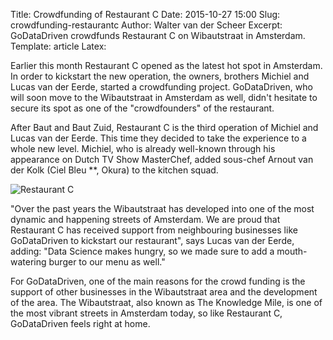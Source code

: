 Title: Crowdfunding of Restaurant C
Date: 2015-10-27 15:00
Slug: crowdfunding-restaurantc
Author: Walter van der Scheer
Excerpt: GoDataDriven crowdfunds Restaurant C on Wibautstraat in Amsterdam.
Template: article
Latex:

<span class="lead">Earlier this month Restaurant C opened as the latest hot spot in Amsterdam. In order to kickstart the new operation, the owners, brothers Michiel and Lucas van der Eerde, started a crowdfunding project. GoDataDriven, who will soon move to the Wibautstraat in Amsterdam as well, didn't hesitate to secure its spot as one of the "crowdfounders" of the restaurant. </span>

After Baut and Baut Zuid, Restaurant C is the third operation of Michiel and Lucas van der Eerde. This time they decided to take the experience to a whole new level. Michiel, who is already well-known through his appearance on Dutch TV Show MasterChef, added sous-chef Arnout van der Kolk (Ciel Bleu **, Okura) to the kitchen squad.

![Restaurant C](/static/images/crowdfunding/restaurant-c.jpg)

"Over the past years the Wibautstraat has developed into one of the most dynamic and happening streets of Amsterdam. We are proud that Restaurant C has received support from neighbouring businesses like GoDataDriven to kickstart our restaurant", says Lucas van der Eerde, adding: "Data Science makes hungry, so we made sure to add a mouth-watering burger to our menu as well."

For GoDataDriven, one of the main reasons for the crowd funding is the support of other businesses in the Wibautstraat area and the development of the area. The Wibautstraat, also known as The Knowledge Mile, is one of the most vibrant streets in Amsterdam today, so like Restaurant C, GoDataDriven feels right at home.

